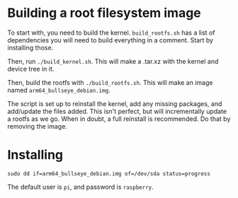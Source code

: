 # Building a root filesystem image

To start with, you need to build the kernel.
`build_rootfs.sh` has a list of dependencies you will need to build everything
in a comment.  Start by installing those.

Then, run `./build_kernel.sh`. This will make a .tar.xz with the kernel and
device tree in it.

Then, build the rootfs with `./build_rootfs.sh`.  This will make an image
named `arm64_bullseye_debian.img`.

The script is set up to reinstall the kernel, add any missing packages, and
add/update the files added.  This isn't perfect, but will incrementally update
a rootfs as we go.  When in doubt, a full reinstall is recommended.
Do that by removing the image.

# Installing

`sudo dd if=arm64_bullseye_debian.img of=/dev/sda status=progress`

The default user is `pi`, and password is `raspberry`.
